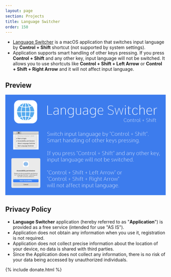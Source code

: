 ```yaml
---
layout: page
section: Projects
title: Language Switcher
order: 150
---
```


- <a href="https://apps.apple.com/app/language-switcher/id6504539590" target="_blank">Language Switcher</a> is a macOS application that switches input language by **Control + Shift** shortcut (not supported by system settings).
- Application supports smart handling of other keys pressing. If you press **Control + Shift** and any other key, input language will not be switched.
  It allows you to use shortcuts like **Control + Shift + Left Arrow** or **Control + Shift + Right Arrow** and it will not affect input language.

## Preview

<div class="preview-list">
  <div class="preview" style="border-width: 0; min-width: 380px"><img src="/static/projects/language-switcher.png"/></div>
</div>

## Privacy Policy

- **Language Switcher** application (hereby referred to as "**Application**") is provided as a free service (intended for use "AS IS").
- Application does not obtain any information when you use it, registration is not required.
- Application does not collect precise information about the location of your device, no data is shared with third parties.
- Since the Application does not collect any information, there is no risk of your data being accessed by unauthorized individuals.

<!-- Donate -->
{% include donate.html %}
